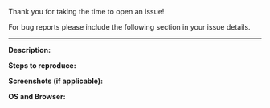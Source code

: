 Thank you for taking the time to open an issue!

For bug reports please include the following section in your issue details.

---

**Description:**

**Steps to reproduce:**

**Screenshots (if applicable):**

**OS and Browser:**
